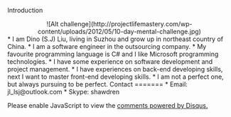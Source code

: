 Introduction


<center>![Alt challenge](http://projectlifemastery.com/wp-content/uploads/2012/05/10-day-mental-challenge.jpg)</center>
* I am Dino (S.J) Liu, living in Suzhou and grow up in northeast country of China.
* I am a software engineer in the outsourcing company.
* My favourite programming language is C# and I like Microsoft programming technologies.
* I have some experience on software development and project management.
* I have experiences on back-end developing skills, next I want to master front-end developing skills.
* I am not a perfect one, but always pursuing to be perfect. 
Contact
=======
* Email: jl_lsj@outlook.com
* Skype: shawdren

<script type="text/javascript">
	/* * * CONFIGURATION VARIABLES * * */
	var disqus_shortname = 'shawdren';
	
	/* * * DON'T EDIT BELOW THIS LINE * * */
	(function() {
		if(navigator.platform !== 'android' || navigator.platform !== 'undefined'){
			var dsq = document.createElement('script'); dsq.type = 'text/javascript'; dsq.async = true;
			dsq.src = '//' + disqus_shortname + '.disqus.com/embed.js';
			(document.getElementsByTagName('head')[0] || document.getElementsByTagName('body')[0]).appendChild(dsq);
		}
	})();
</script>
<noscript>Please enable JavaScript to view the <a href="https://disqus.com/?ref_noscript" rel="nofollow">comments powered by Disqus.</a></noscript>